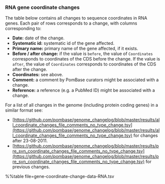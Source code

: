 ### RNA gene coordinate changes

The table below contains all changes to sequence coordinates in RNA genes. Each pair of rows corresponds to a change, with columns corresponding to:

* **Date:** date of the change.
* **Systematic id:** systematic id of the gene affected.
* **Primary name:** primary name of the gene affected, if it exists.
* **Before / after change:** if the value is `before`, the value of `Coordinates` corresponds to coordinates of the CDS before the change. If the value is `after`, the value of `Coordinates` corresponds to coordinates of the CDS after the change.
* **Coordinates:** see above.
* **Comment:** a comment by PomBase curators might be associated with a change.
* **Reference:** a reference (e.g. a PubMed ID) might be associated with a change.

For a list of all changes in the genome (including protein coding genes) in a similar format see:

* [https://github.com/pombase/genome_changelog/blob/master/results/all_coordinate_changes_file_comments_no_type_change.tsv](https://github.com/pombase/genome_changelog/blob/master/results/all_coordinate_changes_file_comments_no_type_change.tsv) for changes after 23-08-2011.
* [https://github.com/pombase/genome_changelog/blob/master/results/pre_svn_coordinate_changes_file_comments_no_type_change.tsv](https://github.com/pombase/genome_changelog/blob/master/results/pre_svn_coordinate_changes_file_comments_no_type_change.tsv) for previous changes.

%%table file=gene-coordinate-change-data-RNA.tsv

